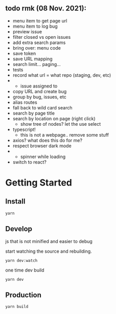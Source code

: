## todo rmk (08 Nov. 2021):

- menu item to get page url
- menu item to log bug
- preview issue
- filter closed vs open issues
- add extra search params
- bring over: menu code
- save token
- save URL mapping
- search limit... paging...
- tests
- record what url = what repo (staging, dev, etc)
-
  * issue assigned to
- copy URL and create bug
- group by bug, issues, etc
- alias routes
- fall back to wild card search
- search by page title
- search by location on page (right click)
  - show tree of nodes? let the use select
- typescript!
  - this is not a webpage.. remove some stuff
- axios? what does this do for me?
- respect browser dark mode
-
  * spinner while loading
- switch to react?

# Getting Started

## Install

`yarn`

## Develop

js that is not minified and easier to debug

start watching the source and rebuilding.

`yarn dev:watch`

one time dev build

`yarn dev`

## Production

`yarn build`

